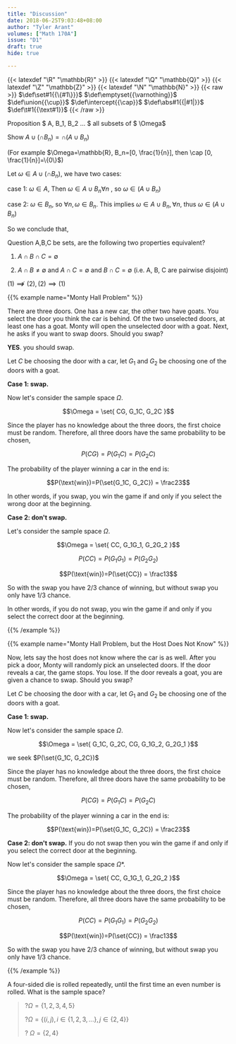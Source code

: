 ```yaml
---
title: "Discussion"
date: 2018-06-25T9:03:48+08:00
author: "Tyler Arant"
volumes: ["Math 170A"]
issue: "D1"
draft: true
hide: true

---
```


<!--more-->

<div class="latex-macros">
  {{< latexdef "\R" "\mathbb{R}" >}}
  {{< latexdef "\Q" "\mathbb{Q}" >}}
  {{< latexdef "\Z" "\mathbb{Z}" >}}
  {{< latexdef "\N" "\mathbb{N}" >}}
  {{< raw >}}
    $\def\set#1{{\{#1\}}}$
    $\def\emptyset{{\varnothing}}$
    $\def\union{{\cup}}$  
    $\def\intercept{{\cap}}$  
    $\def\abs#1{{|#1|}}$  
    $\def\t#1{{\text#1}}$  
  {{< /raw >}}
</div>


Proposition $ A, B_1, B_2 ... $ all subsets of $ \Omega$

Show $A\cup(\cap B_n)= \cap (A\cup B_n)$

(For example $\Omega=\mathbb{R}, B_n=[0, \frac{1}{n}], then \cap [0, \frac{1}{n}]=\{0\}$)

Let $\omega \in A \cup (\cap B_n),$ we have two cases:

case 1: $\omega \in A$, Then $\omega \in A \cup B_n \forall n$ , so $\omega \in (A\cup B_n)$

case 2: $\omega \in B_n$, so $\forall n, \omega \in B_n$. This implies $\omega \in A \cup B_n, \forall n$, thus $\omega \in (A\cup B_n)$

So we conclude that,



Question A,B,C be sets, are the following two properties equivalent?

1. $A\cap B \cap C = \emptyset$

2. $A\cap B \neq \emptyset$ and $A \cap C = \emptyset$ and $B \cap C = \emptyset$ (i.e. A, B, C are pairwise disjoint)

$(1) \not\implies (2), (2) \implies (1)$



{{% example name="Monty Hall Problem" %}}

There are three doors. One has a new car, the other two have goats. You select the door you think the car is behind. Of the two unselected doors, at least one has a goat. Monty will open the unselected door with a goat. Next, he asks if you want to swap doors. Should you swap?


<strong>YES</strong>. you should swap.

Let $C$ be choosing the door with a car, let $G_1$ and $G_2$ be choosing one of the doors with a goat.

<strong>Case 1: swap.</strong>


Now let's consider the sample space $\Omega$.

$$\Omega = \set{ CG, G_1C, G_2C }$$

Since the player has no knowledge about the three doors, the first choice must be random. Therefore, all three doors have the same probability to be chosen,

$$P(CG) = P(G_1C) = P(G_2C)$$

The probability of the player winning a car in the end is:

$$P(\text{win})=P(\set{G_1C, G_2C}) = \frac23$$

In other words, if you swap, you win the game if and only if you select the wrong door at the beginning.

<strong>Case 2: don't swap.</strong> 

Let's consider the sample space $\Omega$.

$$\Omega = \set{ CC, G_1G_1, G_2G_2 }$$

$$P(CC) = P(G_1G_1) = P(G_2G_2)$$

$$P(\text{win})=P(\set{CC}) = \frac13$$

So with the swap you have 2/3 chance of winning, but without swap you only have 1/3 chance.

In other words, if you do not swap, you win the game if and only if you select the correct door at the beginning.

{{% /example %}}


{{% example name="Monty Hall Problem, but the Host Does Not Know" %}}

Now, lets say the host does not know where the car is as well. After you pick a door, Monty will randomly pick an unselected doors. If the door reveals a car, the game stops. You lose. If the door reveals a goat, you are given a chance to swap. Should you swap?

Let $C$ be choosing the door with a car, let $G_1$ and $G_2$ be choosing one of the doors with a goat.

<strong>Case 1: swap.</strong> 

Now let's consider the sample space $\Omega$.

$$\Omega = \set{ G_1C, G_2C, CG, G_1G_2, G_2G_1 }$$

we seek $P(\set{G_1C, G_2C})$


Since the player has no knowledge about the three doors, the first choice must be random. Therefore, all three doors have the same probability to be chosen,

$$P(CG) = P(G_1C) = P(G_2C)$$

The probability of the player winning a car in the end is:

$$P(\text{win})=P(\set{G_1C, G_2C}) = \frac23$$

<strong>Case 2: don't swap.</strong> If you do not swap then you win the game if and only if you select the correct door at the beginning.

Now let's consider the sample space $\Omega$*.

$$\Omega = \set{ CC, G_1G_1, G_2G_2 }$$

Since the player has no knowledge about the three doors, the first choice must be random. Therefore, all three doors have the same probability to be chosen,

$$P(CC) = P(G_1G_1) = P(G_2G_2)$$

$$P(\text{win})=P(\set{CC}) = \frac13$$

So with the swap you have 2/3 chance of winning, but without swap you only have 1/3 chance.

{{% /example %}}




A four-sided die is rolled repeatedly, until the first time an even number is rolled. What is the sample space?

> ?$\Omega=\{1, 2, 3, 4, 5\}$
>
> ?$\Omega=\{(i, j), i\in\{1, 2, 3, ...\}, j\in\{2, 4\}\}$
>
> ? $\Omega=\{2, 4\}$